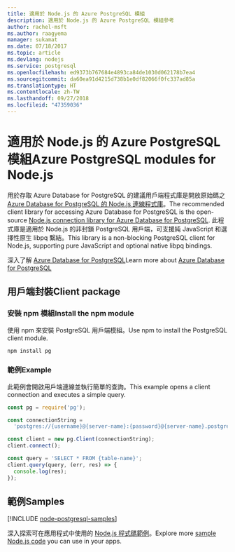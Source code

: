 ```yaml
---
title: 適用於 Node.js 的 Azure PostgreSQL 模組
description: 適用於 Node.js 的 Azure PostgreSQL 模組參考
author: rachel-msft
ms.author: raagyema
manager: sukamat
ms.date: 07/18/2017
ms.topic: article
ms.devlang: nodejs
ms.service: postgresql
ms.openlocfilehash: ed9373b767684e4893ca84de1030d062178b7ea4
ms.sourcegitcommit: da60ea91d4215d738b1e0df82066f0fc337ad85a
ms.translationtype: HT
ms.contentlocale: zh-TW
ms.lasthandoff: 09/27/2018
ms.locfileid: "47359036"
---
```

# <a name="azure-postgresql-modules-for-nodejs"></a><span data-ttu-id="793b9-103">適用於 Node.js 的 Azure PostgreSQL 模組</span><span class="sxs-lookup"><span data-stu-id="793b9-103">Azure PostgreSQL modules for Node.js</span></span>

<span data-ttu-id="793b9-104">用於存取 Azure Database for PostgreSQL 的建議用戶端程式庫是開放原始碼之 [Azure Database for PostgreSQL 的 Node.js 連線程式庫](https://www.npmjs.com/package/pg)。</span><span class="sxs-lookup"><span data-stu-id="793b9-104">The recommended client library for accessing Azure Database for PostgreSQL is the open-source [Node.js connection library for Azure Database for PostgreSQL](https://www.npmjs.com/package/pg).</span></span> <span data-ttu-id="793b9-105">此程式庫是適用於 Node.js 的非封鎖 PostgreSQL 用戶端，可支援純 JavaScript 和選擇性原生 libpq 繫結。</span><span class="sxs-lookup"><span data-stu-id="793b9-105">This library is a non-blocking PostgreSQL client for Node.js, supporting pure JavaScript and optional native libpq bindings.</span></span>

<span data-ttu-id="793b9-106">深入了解 [Azure Database for PostgreSQL](https://docs.microsoft.com/azure/postgresql/)</span><span class="sxs-lookup"><span data-stu-id="793b9-106">Learn more about [Azure Database for PostgreSQL](https://docs.microsoft.com/azure/postgresql/)</span></span>

## <a name="client-package"></a><span data-ttu-id="793b9-107">用戶端封裝</span><span class="sxs-lookup"><span data-stu-id="793b9-107">Client package</span></span>

### <a name="install-the-npm-module"></a><span data-ttu-id="793b9-108">安裝 npm 模組</span><span class="sxs-lookup"><span data-stu-id="793b9-108">Install the npm module</span></span>

<span data-ttu-id="793b9-109">使用 npm 來安裝 PostgreSQL 用戶端模組。</span><span class="sxs-lookup"><span data-stu-id="793b9-109">Use npm to install the PostgreSQL client module.</span></span>

```bash
npm install pg
```   

### <a name="example"></a><span data-ttu-id="793b9-110">範例</span><span class="sxs-lookup"><span data-stu-id="793b9-110">Example</span></span>

<span data-ttu-id="793b9-111">此範例會開啟用戶端連線並執行簡單的查詢。</span><span class="sxs-lookup"><span data-stu-id="793b9-111">This example opens a client connection and executes a simple query.</span></span>

```javascript
const pg = require('pg');

const connectionString =
  'postgres://{username}@{server-name}:{password}@{server-name}.postgres.database.azure.com:5432/{database-name}?ssl=true';

const client = new pg.Client(connectionString);
client.connect();

const query = 'SELECT * FROM {table-name}';
client.query(query, (err, res) => {
  console.log(res);
});
```

## <a name="samples"></a><span data-ttu-id="793b9-112">範例</span><span class="sxs-lookup"><span data-stu-id="793b9-112">Samples</span></span>

[!INCLUDE [node-postgresql-samples](../docs-ref-conceptual/includes/postgresql-samples.md)]

<span data-ttu-id="793b9-113">深入探索可在應用程式中使用的 [Node.js 程式碼範例](https://azure.microsoft.com/resources/samples/?platform=nodejs)。</span><span class="sxs-lookup"><span data-stu-id="793b9-113">Explore more [sample Node.js code](https://azure.microsoft.com/resources/samples/?platform=nodejs) you can use in your apps.</span></span>
